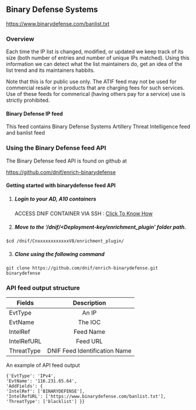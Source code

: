 ## Binary Defense Systems   
  https://www.binarydefense.com/banlist.txt

### Overview
Each time the IP list is changed, modified, or updated we keep track of its size (both number of entries and number of unique IPs matched).
Using this information we can detect what the list maintainers do, get an idea of the list trend and its maintainers habbits.

Note that this is for public use only.
  The ATIF feed may not be used for commercial resale or in products that are charging fees for such services.
  Use of these feeds for commerical (having others pay for a service) use is strictly prohibited.

#### Binary Defense IP feed
This feed contains Binary Defense Systems Artillery Threat Intelligence feed and banlist feed

### Using the Binary Defense feed API
 The Binary Defense feed API is found on github at

https://github.com/dnif/enrich-binarydefense

#### Getting started with binarydefense feed API

1. #####    Login to your AD, A10 containers  
   ACCESS DNIF CONTAINER VIA SSH : [Click To Know How](https://dnif.it/docs/guides/tutorials/access-dnif-container-via-ssh.html)
2. #####    Move to the ‘/dnif/<Deployment-key/enrichment_plugin’ folder path.
```
$cd /dnif/CnxxxxxxxxxxxxV8/enrichment_plugin/
```
3. #####   Clone using the following command  
```  
git clone https://github.com/dnif/enrich-binarydefense.git binarydefense
```
### API feed output structure
  | Fields        | Description  |
| ------------- |:-------------:|
| EvtType      | An IP |
| EvtName      | The IOC      |
| IntelRef | Feed Name      |
| IntelRefURL | Feed URL      |
| ThreatType | DNIF Feed Identification Name |      

An example of API feed output
```
{'EvtType': 'IPv4', 
'EvtName': '116.231.65.64',
'AddFields': {
'IntelRef': ['BINARYDEFENSE'],
'IntelRefURL': ['https://www.binarydefense.com/banlist.txt'],
'ThreatType': ['blacklist'] }}
```
